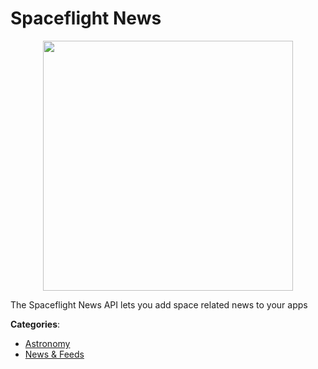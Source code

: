 # Spaceflight News
<p align="center">
    <img width="400" src="https://raw.githubusercontent.com/apis-list/apis-list/apis/spaceflight-news/logo_256x256.png" />
</p>

The Spaceflight News API lets you add space related news to your apps



**Categories**:
- [Astronomy](https://github.com/apis-list/apis-list#astronomy)
- [News & Feeds](https://github.com/apis-list/apis-list#news-and-feeds)





